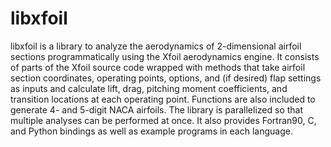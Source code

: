 libxfoil
================================================================================

libxfoil is a library to analyze the aerodynamics of 2-dimensional airfoil
sections programmatically using the Xfoil aerodynamics engine. It consists of
parts of the Xfoil source code wrapped with methods that take airfoil section
coordinates, operating points, options, and (if desired) flap settings as inputs
and calculate lift, drag, pitching moment coefficients, and transition
locations at each operating point. Functions are also included to generate 4-
and 5-digit NACA airfoils. The library is parallelized so that multiple analyses
can be performed at once. It also provides Fortran90, C, and Python bindings as
well as example programs in each language.
